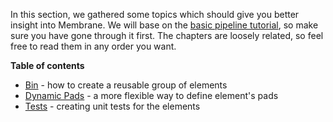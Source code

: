 
In this section, we gathered some topics which should give you better insight into Membrane. We will base on the [basic pipeline tutorial](../basic_pipeline/01_Introduction.md), so make sure you have gone through it first.
The chapters are loosely related, so feel free to read them in any order you want.

**Table of contents**

- [Bin](../basic_pipeline_extension/02_Bin.md) - how to create a reusable group of elements
- [Dynamic Pads](../basic_pipeline_extension/03_DynamicPads.md) - a more flexible way to define element's pads
- [Tests](../basic_pipeline_extension/04_Tests.md) - creating unit tests for the elements
